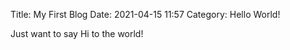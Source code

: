 Title: My First Blog
Date: 2021-04-15 11:57
Category: Hello World!

Just want to say Hi to the world!